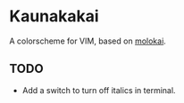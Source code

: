 # Kaunakakai

A colorscheme for VIM, based on [molokai](https://github.com/tomasr/molokai).

## TODO

* Add a switch to turn off italics in terminal.

